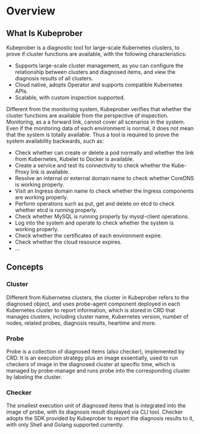 # Overview

## What Is Kubeprober

Kubeprober is a diagnostic tool for large-scale Kubernetes clusters, to prove if cluster functions are available, with the following characteristics:

* Supports large-scale cluster management, as you can configure the relationship between clusters and diagnosed items, and view the diagnosis results of all clusters.
* Cloud native, adopts Operator and supports compatible Kubernetes APIs.
* Scalable, with custom inspection supported.

Different from the monitoring system, Kubeprober verifies that whether the cluster functions are available from the perspective of inspection. Monitoring, as a a forward link, cannot cover all scenarios in the system. Even if the monitoring data of each environment is normal, it does not mean that the system is totally available. Thus a tool is required to prove the system availability backwards, such as:

* Check whether can create or delete a pod normally and whether the link from Kubernetes, Kubelet to Docker is available.
* Create a service and test its connectivity to check whether the Kube-Proxy link is available.
* Resolve an internal or external domain name to check whether CoreDNS is working properly.
* Visit an Ingress domain name to check whether the Ingress components are working properly.
* Perform operations such as put, get and delete on etcd to check whether etcd is running properly.
* Check whether MySQL is running properly by mysql-client operations.
* Log into the system and operate to check whether the system is working properly.
* Check whether the certificates of each environment expire.
* Check whether the cloud resource expires.
* ...

## Concepts

### Cluster

Different from Kubernetes clusters, the cluster in Kubeprober refers to the diagnosed object, and uses probe-agent component deployed in each Kubernetes cluster to report information, which is stored in CRD that manages clusters, including cluster name, Kubernetes version, number of nodes, related probes, diagnosis results, heartime and more.

### Probe

Probe is a collection of diagnosed items (also checker), implemented by CRD. It is an execution strategy plus an image essentially, used to run checkers of image in the diagnosed cluster at specific time, which is managed by probe-manage and runs probe into the corresponding cluster by labeling the cluster.

### Checker

The smallest execution unit of diagnosed items that is integrated into the image of probe, with its diagnosis result displayed via CLI tool. Checker adopts the SDK provided by Kubeprober to report the diagnosis results to it, with only Shell and Golang supported currently.